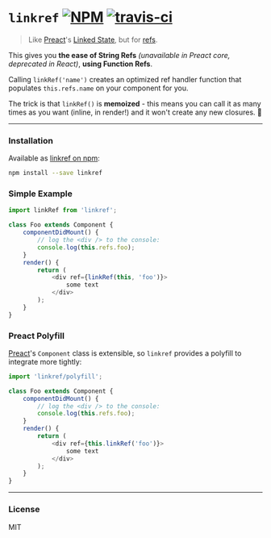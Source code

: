 # `linkref` [![NPM](https://img.shields.io/npm/v/linkref.svg?style=flat)](https://www.npmjs.org/package/linkref) [![travis-ci](https://travis-ci.org/developit/linkref.svg?branch=master)](https://travis-ci.org/developit/linkref)

> Like [Preact]'s [Linked State], but for [refs].

This gives you **the ease of String Refs** _(unavailable in Preact core, deprecated in React)_, **using Function Refs**.

Calling `linkRef('name')` creates an optimized ref handler function that populates `this.refs.name` on your component for you.

The trick is that `linkRef()` is **memoized** - this means you can call it as many times as you want (inline, in render!) and it won't create any new closures. 🌈


---


### Installation

Available as [linkref on npm](https://npm.im/linkref):

```sh
npm install --save linkref
```


### Simple Example

```js
import linkRef from 'linkref';

class Foo extends Component {
	componentDidMount() {
		// log the <div /> to the console:
		console.log(this.refs.foo);
	}
	render() {
		return (
			<div ref={linkRef(this, 'foo')}>
				some text
			</div>
		);
	}
}
```


### Preact Polyfill

[Preact]'s `Component` class is extensible, so `linkref` provides a polyfill to integrate more tightly:

```js
import 'linkref/polyfill';

class Foo extends Component {
	componentDidMount() {
		// log the <div /> to the console:
		console.log(this.refs.foo);
	}
	render() {
		return (
			<div ref={this.linkRef('foo')}>
				some text
			</div>
		);
	}
}
```


---


### License

MIT


[Preact]: https://github.com/developit/preact
[Linked State]: https://preactjs.com/guide/linked-state
[refs]: https://facebook.github.io/react/docs/refs-and-the-dom.html
